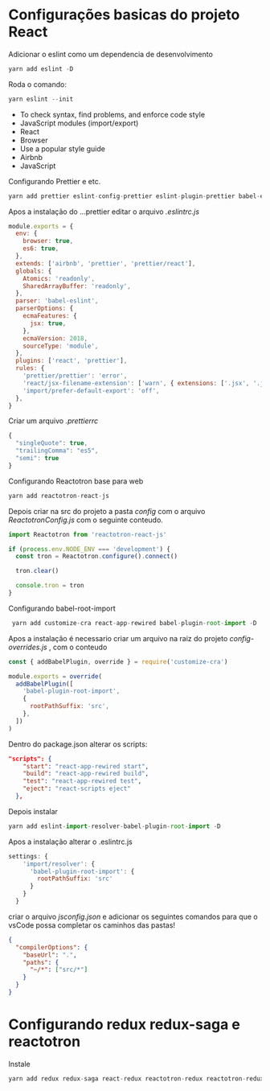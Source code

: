 # Configurações basicas do projeto React

Adicionar o eslint como um dependencia de desenvolvimento

```js
yarn add eslint -D
```

Roda o comando:

```js
yarn eslint --init
```

- To check syntax, find problems, and enforce code style
- JavaScript modules (import/export)
- React
- Browser
- Use a popular style guide
- Airbnb
- JavaScript

Configurando Prettier e etc.

```js
yarn add prettier eslint-config-prettier eslint-plugin-prettier babel-eslint -D
```

Apos a instalação do ...prettier editar o arquivo _.eslintrc.js_

```js
module.exports = {
  env: {
    browser: true,
    es6: true,
  },
  extends: ['airbnb', 'prettier', 'prettier/react'],
  globals: {
    Atomics: 'readonly',
    SharedArrayBuffer: 'readonly',
  },
  parser: 'babel-eslint',
  parserOptions: {
    ecmaFeatures: {
      jsx: true,
    },
    ecmaVersion: 2018,
    sourceType: 'module',
  },
  plugins: ['react', 'prettier'],
  rules: {
    'prettier/prettier': 'error',
    'react/jsx-filename-extension': ['warn', { extensions: ['.jsx', '.js'] }],
    'import/prefer-default-export': 'off',
  },
}
```

Criar um arquivo _.prettierrc_

```js
{
  "singleQuote": true,
  "trailingComma": "es5",
  "semi": true
}
```

Configurando Reactotron base para web

```js
yarn add reactotron-react-js
```

Depois criar na src do projeto a pasta _config_ com o arquivo _ReactotronConfig.js_ com o seguinte conteudo.

```js
import Reactotron from 'reactotron-react-js'

if (process.env.NODE_ENV === 'development') {
  const tron = Reactotron.configure().connect()

  tron.clear()

  console.tron = tron
}
```

Configurando babel-root-import

```js
 yarn add customize-cra react-app-rewired babel-plugin-root-import -D
```

Apos a instalação é necessario criar um arquivo na raiz do projeto _config-overrides.js_ , com o conteudo

```js
const { addBabelPlugin, override } = require('customize-cra')

module.exports = override(
  addBabelPlugin([
    'babel-plugin-root-import',
    {
      rootPathSuffix: 'src',
    },
  ])
)
```

Dentro do package.json alterar os scripts:

```json
"scripts": {
    "start": "react-app-rewired start",
    "build": "react-app-rewired build",
    "test": "react-app-rewired test",
    "eject": "react-scripts eject"
  },
```

Depois instalar

```js
yarn add eslint-import-resolver-babel-plugin-root-import -D
```

Apos a instalação alterar o .eslintrc.js

```js
settings: {
    'import/resolver': {
      'babel-plugin-root-import': {
        rootPathSuffix: 'src'
      }
    }
  }
```

criar o arquivo _jsconfig.json_ e adicionar os seguintes comandos para que o vsCode possa completar os caminhos das pastas!

```json
{
  "compilerOptions": {
    "baseUrl": ".",
    "paths": {
      "~/*": ["src/*"]
    }
  }
}
```

# Configurando redux redux-saga e reactotron

Instale

```js
yarn add redux redux-saga react-redux reactotron-redux reactotron-redux-saga immer
```
